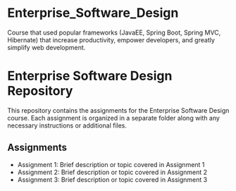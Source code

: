 # Enterprise_Software_Design
Course that used popular frameworks (JavaEE, Spring Boot, Spring MVC, Hibernate) that increase productivity, empower developers, and greatly simplify web development.

# Enterprise Software Design Repository

This repository contains the assignments for the Enterprise Software Design course. Each assignment is organized in a separate folder along with any necessary instructions or additional files.

## Assignments

-   Assignment 1: Brief description or topic covered in Assignment 1
-   Assignment 2: Brief description or topic covered in Assignment 2
-   Assignment 3: Brief description or topic covered in Assignment 3
